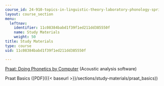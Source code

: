 ```yaml
---
course_id: 24-910-topics-in-linguistic-theory-laboratory-phonology-spring-2007
layout: course_section
menu:
  leftnav:
    identifier: 11c08384babd1f39f1ed211dd385550f
    name: Study Materials
    weight: 50
title: Study Materials
type: course
uid: 11c08384babd1f39f1ed211dd385550f

---
```


[Praat: Doing Phonetics by Computer](http://www.fon.hum.uva.nl/praat/) (Acoustic analysis software)

Praat Basics ([PDF]({{< baseurl >}}/sections/study-materials/praat_basics))